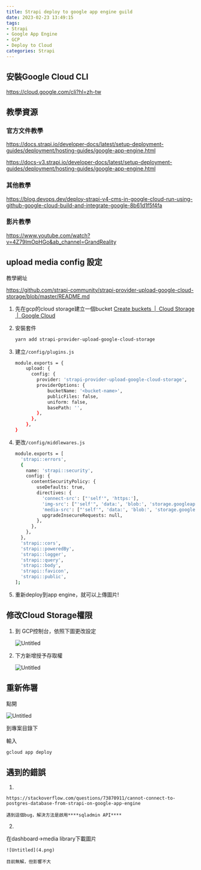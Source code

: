 ```yaml
---
title: Strapi deploy to google app engine guild
date: 2023-02-23 13:49:15
tags:
- Strapi
- Google App Engine
- GCP
- Deploy to Cloud
categories: Strapi
---
```

## 安裝Google Cloud CLI

https://cloud.google.com/cli?hl=zh-tw

## 教學資源

### 官方文件教學

https://docs.strapi.io/developer-docs/latest/setup-deployment-guides/deployment/hosting-guides/google-app-engine.html

https://docs-v3.strapi.io/developer-docs/latest/setup-deployment-guides/deployment/hosting-guides/google-app-engine.html

### 其他教學

https://blog.devops.dev/deploy-strapi-v4-cms-in-google-cloud-run-using-github-google-cloud-build-and-integrate-google-8b61d1f5f4fa

### 影片教學

https://www.youtube.com/watch?v=4Z79lmOpHGo&ab_channel=GrandReality

## upload media config 設定

教學網址

https://github.com/strapi-community/strapi-provider-upload-google-cloud-storage/blob/master/README.md

1. 先在gcp的cloud storage建立一個bucket
[Create buckets  |  Cloud Storage  |  Google Cloud](https://cloud.google.com/storage/docs/creating-buckets)
2. 安裝套件
    
    ```bash
    yarn add strapi-provider-upload-google-cloud-storage
    ```
    
3. 建立`/config/plugins.js`
    
    ```bash
    module.exports = {
        upload: {
          config: {
            provider: 'strapi-provider-upload-google-cloud-storage',
            providerOptions: {
                bucketName: '<bucket-name>',
                publicFiles: false,
                uniform: false,
                basePath: '',
            },
          },
        },
    }
    ```
    
4. 更改`/config/middlewares.js` 
    
    ```bash
    module.exports = [
      'strapi::errors',
      {
        name: 'strapi::security',
        config: {
          contentSecurityPolicy: {
            useDefaults: true,
            directives: {
              'connect-src': ["'self'", 'https:'],
              'img-src': ["'self'", 'data:', 'blob:', 'storage.googleapis.com'],
              'media-src': ["'self'", 'data:', 'blob:', 'storage.googleapis.com'],
              upgradeInsecureRequests: null,
            },
          },
        },
      },
      'strapi::cors',
      'strapi::poweredBy',
      'strapi::logger',
      'strapi::query',
      'strapi::body',
      'strapi::favicon',
      'strapi::public',
    ];
    ```
    
5. 重新deploy到app engine，就可以上傳圖片!

## 修改Cloud Storage權限

1. 到 GCP控制台，依照下圖更改設定
    
    ![Untitled](1.png)
    
2. 下方新增授予存取權
    
    ![Untitled](2.png)
    

## 重新佈署

點開

![Untitled](3.png)

到專案目錄下

輸入

```bash
gcloud app deploy
```

## 遇到的錯誤

1. 
    
    https://stackoverflow.com/questions/73870911/cannot-connect-to-postgres-database-from-strapi-on-google-app-engine
    
    遇到這個bug，解決方法是啟用****sqladmin API****
    
2. 
在dashboard→media library下載圖片
    
    ![Untitled](4.png)
    
    目前無解，但影響不大